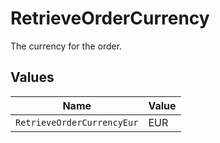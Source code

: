 # RetrieveOrderCurrency

The currency for the order.


## Values

| Name                       | Value                      |
| -------------------------- | -------------------------- |
| `RetrieveOrderCurrencyEur` | EUR                        |